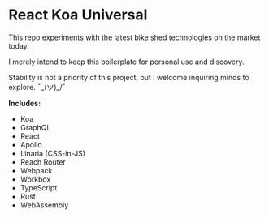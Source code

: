 # React Koa Universal

This repo experiments with the latest bike shed technologies on the market today.

I merely intend to keep this boilerplate for personal use and discovery.

Stability is not a priority of this project, but I welcome inquiring minds to explore. ¯\_(ツ)_/¯

**Includes:**
- Koa
- GraphQL
- React
- Apollo
- Linaria (CSS-in-JS)
- Reach Router
- Webpack
- Workbox
- TypeScript
- Rust
- WebAssembly
